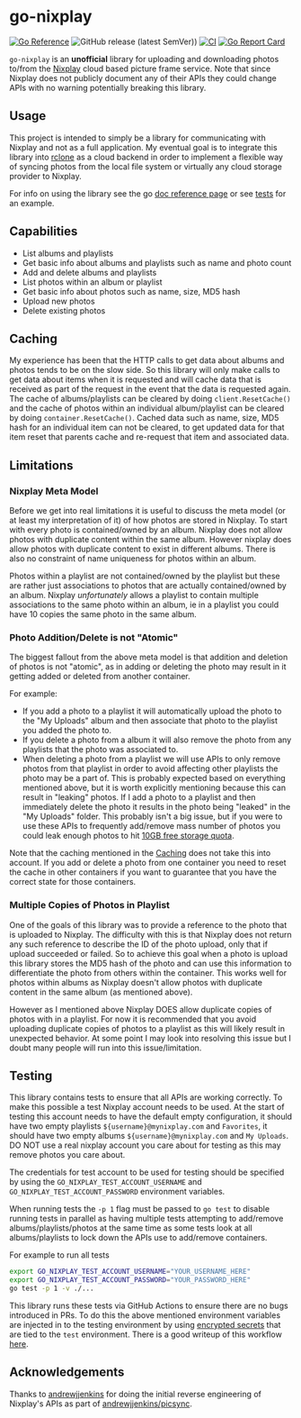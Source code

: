 # go-nixplay
[![Go
Reference](https://pkg.go.dev/badge/github.com/anitschke/go-nixplay.svg)](https://pkg.go.dev/github.com/anitschke/go-nixplay)
![GitHub release (latest
SemVer)](https://img.shields.io/github/v/release/anitschke/go-nixplay))
[![CI](https://github.com/anitschke/go-nixplay/actions/workflows/ci.yaml/badge.svg)](https://github.com/anitschke/go-nixplay/actions/workflows/ci.yaml)
[![Go Report
Card](https://goreportcard.com/badge/github.com/anitschke/go-nixplay)](https://goreportcard.com/report/github.com/anitschke/go-nixplay)

`go-nixplay` is an **unofficial** library for uploading and downloading photos
to/from the [Nixplay](https://www.nixplay.com/) cloud based picture frame
service. Note that since Nixplay does not publicly document any of their APIs
they could change APIs with no warning potentially breaking this library. 

## Usage
This project is intended to simply be a library for communicating with Nixplay
and not as a full application. My eventual goal is to integrate this library
into [rclone](https://rclone.org/) as a cloud backend in order to implement a
flexible way of syncing photos from the local file system or virtually any cloud
storage provider to Nixplay.

For info on using the library see the go [doc reference
page](https://pkg.go.dev/github.com/anitschke/go-nixplay) or see
[tests](./default_client_test.go) for an example.

## Capabilities
* List albums and playlists
* Get basic info about albums and playlists such as name and photo count
* Add and delete albums and playlists
* List photos within an album or playlist
* Get basic info about photos such as name, size, MD5 hash
* Upload new photos
* Delete existing photos

## Caching
My experience has been that the HTTP calls to get data about albums and photos
tends to be on the slow side. So this library will only make calls to get data
about items when it is requested and will cache data that is received as part of
the request in the event that the data is requested again. The cache of
albums/playlists can be cleared by doing `client.ResetCache()` and the cache of
photos within an individual album/playlist can be cleared by doing
`container.ResetCache()`. Cached data such as name, size, MD5 hash for an
individual item can not be cleared, to get updated data for that item reset that
parents cache and re-request that item and associated data.

## Limitations

### Nixplay Meta Model
Before we get into real limitations it is useful to discuss the meta model (or
at least my interpretation of it) of how photos are stored in Nixplay. To start
with every photo is contained/owned by an album. Nixplay does not allow photos
with duplicate content within the same album. However nixplay does allow photos
with duplicate content to exist in different albums. There is also no constraint
of name uniqueness for photos within an album.

Photos within a playlist are not contained/owned by the playlist but these are
rather just associations to photos that are actually contained/owned by an
album. Nixplay *unfortunately* allows a playlist to contain multiple
associations to the same photo within an album, ie in a playlist you could have
10 copies the same photo in the same album.

### Photo Addition/Delete is not "Atomic"
The biggest fallout from the above meta model is that addition and deletion of
photos is not "atomic", as in adding or deleting the photo may result in it
getting added or deleted from another container.

For example:
* If you add a photo to a playlist it will automatically upload the photo to the
  "My Uploads" album and then associate that photo to the playlist you added the
  photo to.
* If you delete a photo from a album it will also remove the photo from any
  playlists that the photo was associated to.
* When deleting a photo from a playlist we will use APIs to only remove photos
  from that playlist in order to avoid affecting other playlists the photo may
  be a part of. This is probably expected based on everything mentioned above,
  but it is worth explicitly mentioning because this can result in "leaking"
  photos. If I add a photo to a playlist and then immediately delete the photo
  it results in the photo being "leaked" in the "My Uploads" folder. This
  probably isn't a big issue, but if you were to use these APIs to frequently
  add/remove mass number of photos you could leak enough photos to hit [10GB
  free storage
  quota](https://web.archive.org/web/20230401125711/https://support.nixplay.com/hc/en-us/articles/360015748892-How-is-storage-being-used-on-the-Nixplay-Cloud-and-on-Nixplay-Frames-).


Note that the caching mentioned in the [Caching](#caching) does not take this
into account. If you add or delete a photo from one container you need to reset
the cache in other containers if you want to guarantee that you have the correct
state for those containers.

### Multiple Copies of Photos in Playlist
One of the goals of this library was to provide a reference to the photo that is
uploaded to Nixplay. The difficulty with this is that Nixplay does not return
any such reference to describe the ID of the photo upload, only that if upload
succeeded or failed. So to achieve this goal when a photo is upload this library
stores the MD5 hash of the photo and can use this information to differentiate
the photo from others within the container. This works well for photos within
albums as Nixplay doesn't allow photos with duplicate content in the same album
(as mentioned above).

However as I mentioned above Nixplay DOES allow duplicate copies of photos with
in a playlist. For now it is recommended that you avoid uploading duplicate
copies of photos to a playlist as this will likely result in unexpected
behavior. At some point I may look into resolving this issue but I doubt many
people will run into this issue/limitation.

## Testing
This library contains tests to ensure that all APIs are working correctly. To
make this possible a test Nixplay account needs to be used. At the start of
testing this account needs to have the default empty configuration, it should
have two empty playlists `${username}@mynixplay.com` and `Favorites`, it should
have two empty albums `${username}@mynixplay.com` and `My Uploads`. DO NOT use a
real nixplay account you care about for testing as this may remove photos you
care about.

The credentials for test account to be used for testing should be specified by
using the `GO_NIXPLAY_TEST_ACCOUNT_USERNAME` and
`GO_NIXPLAY_TEST_ACCOUNT_PASSWORD` environment variables.

When running tests the `-p 1` flag must be passed to `go test` to disable
running tests in parallel as having multiple tests attempting to add/remove
albums/playlists/photos at the same time as some tests look at all
albums/playlists to lock down the APIs use to add/remove containers.

For example to run all tests
```bash
export GO_NIXPLAY_TEST_ACCOUNT_USERNAME="YOUR_USERNAME_HERE"
export GO_NIXPLAY_TEST_ACCOUNT_PASSWORD="YOUR_PASSWORD_HERE"
go test -p 1 -v ./...
```

This library runs these tests via GitHub Actions to ensure there are no bugs
introduced in PRs. To do this the above mentioned environment variables are
injected in to the testing environment by using [encrypted
secrets](https://docs.github.com/en/actions/security-guides/encrypted-secrets#creating-encrypted-secrets-for-an-environment)
that are tied to the `test` environment. There is a good writeup of this
workflow
[here](https://dev.to/petrsvihlik/using-environment-protection-rules-to-secure-secrets-when-building-external-forks-with-pullrequesttarget-hci).

## Acknowledgements

Thanks to [andrewjjenkins](https://github.com/andrewjjenkins) for doing the
initial reverse engineering of Nixplay's APIs as part of
[andrewjjenkins/picsync](https://github.com/andrewjjenkins/picsync).
 
